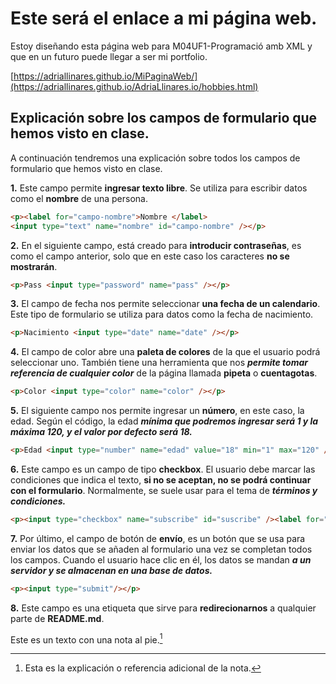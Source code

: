 # Este será el enlace a mi página web.

Estoy diseñando esta página web para M04UF1-Programació amb XML y que en un futuro puede llegar a ser mi portfolio.

[https://adriallinares.github.io/MiPaginaWeb/](https://adriallinares.github.io/AdriaLlinares.io/hobbies.html)

## Explicación sobre los campos de formulario que hemos visto en clase.

A continuación tendremos una explicación sobre todos los campos de formulario que hemos visto en clase.

**1.** Este campo permite **ingresar texto libre**. Se utiliza para escribir datos como el **nombre** de una persona.

```html
<p><label for="campo-nombre">Nombre </label>
<input type="text" name="nombre" id="campo-nombre" /></p>
```

**2.** En el siguiente campo, está creado para **introducir contraseñas**, es como el campo anterior, solo que en este caso los caracteres **no se mostrarán**.

```html
<p>Pass <input type="password" name="pass" /></p>
```

**3.** El campo de fecha nos permite seleccionar **una fecha de un calendario**. Este tipo de formulario se utiliza para datos como la fecha de nacimiento.

```html
<p>Nacimiento <input type="date" name="date" /></p>
```

**4.** El campo de color abre una **paleta de colores** de la que el usuario podrá seleccionar uno. También tiene una herramienta que nos ***permite tomar referencia de cualquier color*** de la página llamada **pipeta** o **cuentagotas**.

```html
<p>Color <input type="color" name="color" /></p>
```

**5.** El siguiente campo nos permite ingresar un **número**, en este caso, la edad. Según el código, la edad ***mínima que podremos ingresar será 1 y la máxima 120, y el valor por defecto será 18.***

```html
<p>Edad <input type="number" name="edad" value="18" min="1" max="120" /></p>
```

**6.** Este campo es un campo de tipo **checkbox**. El usuario debe marcar las condiciones que indica el texto, **si no se aceptan, no se podrá continuar con el formulario**. Normalmente, se suele usar para el tema de ***términos y condiciones.***

```html
<p><input type="checkbox" name="subscribe" id="suscribe" /><label for="suscribe">Al no aceptar esta caja de texto no podras avanzar.</label></p>
```

**7.** Por último, el campo de botón de **envío**, es un botón que se usa para enviar los datos que se añaden al formulario una vez se completan todos los campos. Cuando el usuario hace clic en él, los datos se mandan ***a un servidor y se almacenan en una base de datos.***

```html
<p><input type="submit"/></p>
```

**8.** Este campo es una etiqueta que sirve para **redirecionarnos** a qualquier parte de **README.md**.

Este es un texto con una nota al pie.[^1]

[^1]: Esta es la explicación o referencia adicional de la nota.
